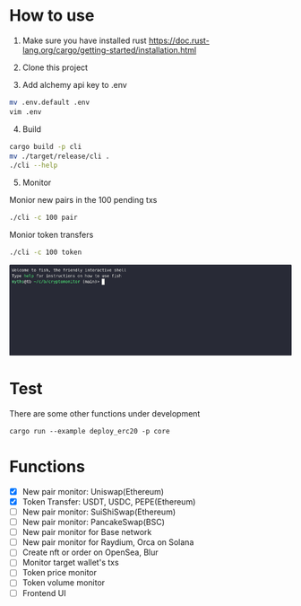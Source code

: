 # How to use

1. Make sure you have installed rust https://doc.rust-lang.org/cargo/getting-started/installation.html

2. Clone this project

3. Add alchemy api key to .env

```bash
mv .env.default .env
vim .env
```

4. Build
   
```bash
cargo build -p cli
mv ./target/release/cli .
./cli --help
```

5. Monitor

Monior new pairs in the 100 pending txs
```bash
./cli -c 100 pair
```

Monior token transfers
```bash
./cli -c 100 token
```
![Demo GIF](demo.gif)

# Test

There are some other functions under development
```
cargo run --example deploy_erc20 -p core
```

# Functions

- [x] New pair monitor: Uniswap(Ethereum)
- [x] Token Transfer: USDT, USDC, PEPE(Ethereum)
- [ ] New pair monitor: SuiShiSwap(Ethereum)
- [ ] New pair monitor: PancakeSwap(BSC)
- [ ] New pair monitor for Base network
- [ ] New pair monitor for Raydium, Orca on Solana
- [ ] Create nft or order on OpenSea, Blur
- [ ] Monitor target wallet's txs
- [ ] Token price monitor
- [ ] Token volume monitor
- [ ] Frontend UI